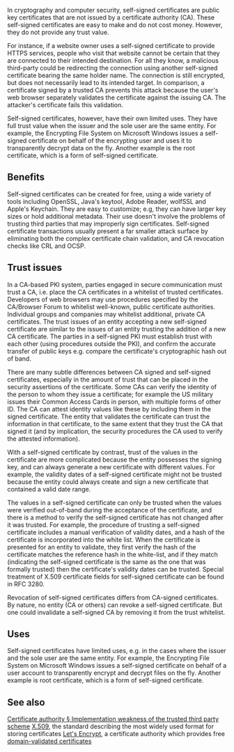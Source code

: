In cryptography and computer security, self-signed certificates are public key certificates that are not issued by a certificate authority (CA). 
These self-signed certificates are easy to make and do not cost money. However, they do not provide any trust value.

For instance, if a website owner uses a self-signed certificate to provide HTTPS services, people who visit that website cannot be certain that they are connected to their intended destination.
For all they know, a malicious third-party could be redirecting the connection using another self-signed certificate bearing the same holder name. 
The connection is still encrypted, but does not necessarily lead to its intended target.
In comparison, a certificate signed by a trusted CA prevents this attack because the user's web browser separately validates the certificate against the issuing CA. 
The attacker's certificate fails this validation.

Self-signed certificates, however, have their own limited uses. 
They have full trust value when the issuer and the sole user are the same entity.
For example, the Encrypting File System on Microsoft Windows issues a self-signed certificate on behalf of the encrypting user and uses it to transparently decrypt data on the fly. 
Another example is the root certificate, which is a form of self-signed certificate.

## Benefits

Self-signed certificates can be created for free, using a wide variety of tools including OpenSSL, Java's keytool, Adobe Reader, wolfSSL and Apple's Keychain. 
They are easy to customize; e.g, they can have larger key sizes or hold additional metadata. 
Their use doesn't involve the problems of trusting third parties that may improperly sign certificates. 
Self-signed certificate transactions usually present a far smaller attack surface by eliminating both the complex certificate chain validation, and CA revocation checks like CRL and OCSP.

## Trust issues

In a CA-based PKI system, parties engaged in secure communication must trust a CA, i.e. place the CA certificates in a whitelist of trusted certificates. 
Developers of web browsers may use procedures specified by the CA/Browser Forum to whitelist well-known, public certificate authorities. 
Individual groups and companies may whitelist additional, private CA certificates. 
The trust issues of an entity accepting a new self-signed certificate are similar to the issues of an entity trusting the addition of a new CA certificate. 
The parties in a self-signed PKI must establish trust with each other (using procedures outside the PKI), and confirm the accurate transfer of public keys e.g. compare the certificate's cryptographic hash out of band.

There are many subtle differences between CA signed and self-signed certificates, especially in the amount of trust that can be placed in the security assertions of the certificate. 
Some CAs can verify the identity of the person to whom they issue a certificate; for example the US military issues their Common Access Cards in person, with multiple forms of other ID. 
The CA can attest identity values like these by including them in the signed certificate. 
The entity that validates the certificate can trust the information in that certificate, to the same extent that they trust the CA that signed it (and by implication, the security procedures the CA used to verify the attested information).

With a self-signed certificate by contrast, trust of the values in the certificate are more complicated because the entity possesses the signing key, and can always generate a new certificate with different values. 
For example, the validity dates of a self-signed certificate might not be trusted because the entity could always create and sign a new certificate that contained a valid date range.

The values in a self-signed certificate can only be trusted when the values were verified out-of-band during the acceptance of the certificate, and there is a method to verify the self-signed certificate has not changed after it was trusted. 
For example, the procedure of trusting a self-signed certificate includes a manual verification of validity dates, and a hash of the certificate is incorporated into the white list.
When the certificate is presented for an entity to validate, they first verify the hash of the certificate matches the reference hash in the white-list, and if they match (indicating the self-signed certificate is the same as the one that was formally trusted) then the certificate's validity dates can be trusted. 
Special treatment of X.509 certificate fields for self-signed certificate can be found in RFC 3280.

Revocation of self-signed certificates differs from CA-signed certificates. 
By nature, no entity (CA or others) can revoke a self-signed certificate. 
But one could invalidate a self-signed CA by removing it from the trust whitelist.

## Uses
Self-signed certificates have limited uses, e.g. in the cases where the issuer and the sole user are the same entity. 
For example, the Encrypting File System on Microsoft Windows issues a self-signed certificate on behalf of a user account to transparently encrypt and decrypt files on the fly. 
Another example is root certificate, which is a form of self-signed certificate.

## See also
[Certificate authority § Implementation weakness of the trusted third party scheme](https://en.wikipedia.org/wiki/Certificate_authority#Implementation_weakness_of_the_trusted_third_party_scheme)
[X.509](https://en.wikipedia.org/wiki/X.509), the standard describing the most widely used format for storing certificates
[Let's Encrypt](https://en.wikipedia.org/wiki/Let%27s_Encrypt), a certificate authority which provides free [domain-validated certificates](https://en.wikipedia.org/wiki/Domain-validated_certificate)